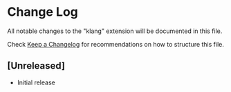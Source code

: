 # Change Log

All notable changes to the "klang" extension will be documented in this file.

Check [Keep a Changelog](http://keepachangelog.com/) for recommendations on how to structure this file.

## [Unreleased]

- Initial release